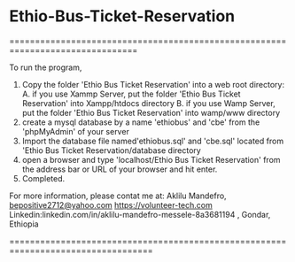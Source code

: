 # Ethio-Bus-Ticket-Reservation
===============================================================================

To run the program,

1. Copy the folder 'Ethio Bus Ticket Reservation' into a web root directory:
          A. if you use Xammp Server, put the folder 'Ethio Bus Ticket Reservation' into Xampp/htdocs directory
          B. if you use Wamp Server, put the folder 'Ethio Bus Ticket Reservation' into wamp/www directory
2. create a mysql database by a name 'ethiobus' and 'cbe' from the 'phpMyAdmin' of your server
3. Import the database file named'ethiobus.sql' and 'cbe.sql' located from 'Ethio Bus Ticket Reservation/database directory
4. open a browser and type 'localhost/Ethio Bus Ticket Reservation' from the address bar or URL of your browser and hit enter.
5. Completed.

For more information, please contat me at:
Aklilu Mandefro,
bepositive2712@yahoo.com
https://volunteer-tech.com
Linkedin:linkedin.com/in/aklilu-mandefro-messele-8a3681194 , 
Gondar, Ethiopia

==================================================================================
